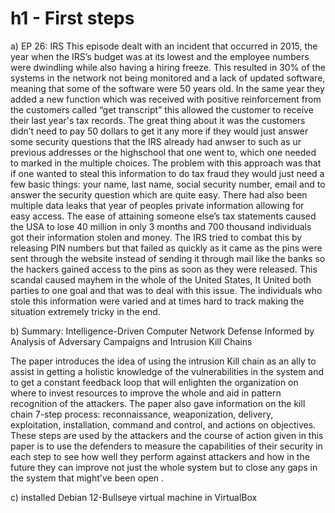 # h1 - First steps

a) EP 26: IRS
This episode dealt with an incident that occurred in 2015, the year when the IRS’s budget was at its lowest and the employee numbers were dwindling while also having a hiring freeze. This resulted in 30% of the systems in the network not being monitored and a lack of updated software, meaning that some of the software were 50 years old.
In the same year they added a new function which was received with positive reinforcement from the customers called “get transcript” this allowed the customer to receive their last year's tax records. The great thing about it was the customers didn’t need to pay 50 dollars to get it any more if they would just answer some security questions that the IRS already had anwser to such as ur previous addresses or the highschool that one went to, which one needed to marked in the multiple choices.
The problem with this approach was that if one wanted to steal this information to do tax fraud they would just need a few basic things: your name, last name, social security number, email and to answer the security question which are quite easy. There had also been multiple data leaks that year of peoples private information allowing for easy access.
The ease of attaining someone else’s tax statements caused the USA to lose 40 million in only 3 months and 700 thousand individuals got their information stolen and money.
The IRS tried to combat this by releasing PIN numbers but that failed as quickly as it came as the pins were sent through the website instead of sending it through mail like the banks so the hackers gained access to the pins as soon as they were released.
This scandal caused mayhem in the whole of the United States, It United both parties to one goal and that was to deal with this issue.
The individuals who stole this information were varied and at times hard to track making the situation extremely tricky in the end. 


 b) Summary: Intelligence-Driven Computer Network Defense Informed by Analysis of Adversary Campaigns and Intrusion Kill Chains

The paper introduces the idea of using the intrusion Kill chain as an ally to assist in getting a holistic knowledge of the vulnerabilities in the system and to get a constant feedback loop that will enlighten the organization on where to invest resources to improve the whole and aid in pattern recognition of the attackers. 
The paper also gave information on the kill chain 7-step process: reconnaissance, weaponization, delivery, exploitation, installation, command and control, and actions on objectives. These steps are used by the attackers and the course of action given in this paper is to use the defenders to measure the capabilities of their security in each step to see how well they perform against attackers and how in the future they can improve not just the whole system but to close any gaps in the system that might've been open . 

c) installed Debian 12-Bullseye virtual machine in VirtualBox 
